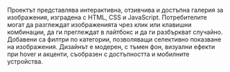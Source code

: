 Проектът представлява интерактивна, отзивчива и достъпна галерия за изображения, изградена с HTML, CSS и JavaScript. Потребителите могат да разглеждат изображенията чрез клик или клавишни комбинации, да ги преглеждат в лайтбокс и да ги разбъркват случайно. Добавени са филтри по категории, позволяващи селективно показване на изображения. Дизайнът е модерен, с тъмен фон, визуални ефекти при hover и акценти, съобразен с достъпността и мобилните устройства.
